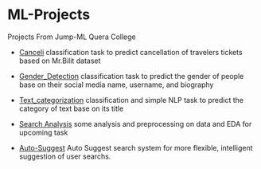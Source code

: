 # ML-Projects
Projects From Jump-ML Quera College

* [Canceli](https://github.com/Nima-Nilchian/ML-Projects/tree/master/Canceli)
classification task to predict cancellation of travelers tickets based on Mr.Bilit dataset

* [Gender_Detection](https://github.com/Nima-Nilchian/ML-Projects/tree/master/Gender_Detection)
classification task to predict the gender of people base on their social media name, username, and biography

* [Text_categorization](https://github.com/Nima-Nilchian/ML-Projects/tree/master/Text_categorizatin)
classification and simple NLP task to predict the category of text base on its title

* [Search Analysis](https://github.com/Nima-Nilchian/ML-Projects/tree/master/search_analysis)
some analysis and preprocessing on data and EDA for upcoming task

* [Auto-Suggest](https://github.com/Nima-Nilchian/ML-Projects/blob/master/Search_Suggestion/auto_suggest.ipynb)
  Auto Suggest search system for more flexible, intelligent suggestion of user searchs.


